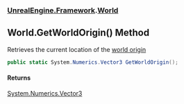 ### [UnrealEngine.Framework](./UnrealEngine-Framework.md 'UnrealEngine.Framework').[World](./World.md 'UnrealEngine.Framework.World')
## World.GetWorldOrigin() Method
Retrieves the current location of the <a href="https://docs.unrealengine.com/en-US/Engine/LevelStreaming/WorldBrowser/index.html">world origin</a>  
```csharp
public static System.Numerics.Vector3 GetWorldOrigin();
```
#### Returns
[System.Numerics.Vector3](https://docs.microsoft.com/en-us/dotnet/api/System.Numerics.Vector3 'System.Numerics.Vector3')  
